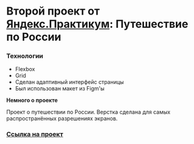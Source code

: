 # Второй проект от [Яндекс.Практикум](https://practicum.yandex.ru/): Путешествие по России

### Технологии
* Flexbox
* Grid
* Сделан адаптивный интерфейс страницы
* Был использован макет из Figm'ы

**Немного о проекте**

Проект о путешествии по России.
Верстка сделана для самых распространённых разрешениях экранов.

### [Ссылка на проект](https://github.com/Artem-Mit/russian-travel.git)
